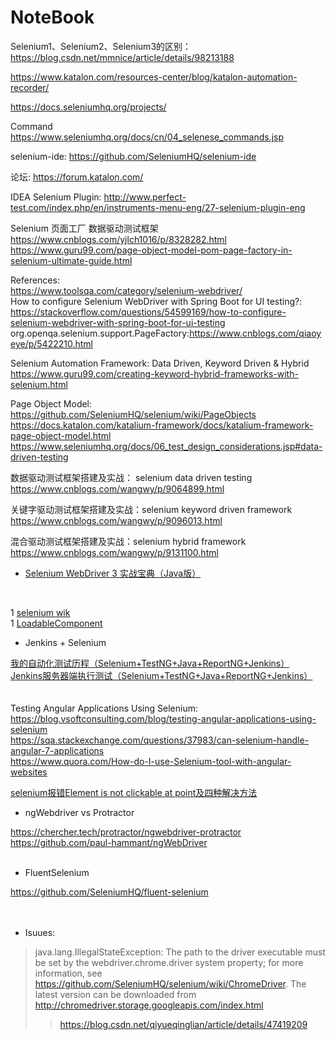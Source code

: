 # NoteBook

Selenium1、Selenium2、Selenium3的区别： https://blog.csdn.net/mmnice/article/details/98213188

https://www.katalon.com/resources-center/blog/katalon-automation-recorder/



https://docs.seleniumhq.org/projects/

Command
https://www.seleniumhq.org/docs/cn/04_selenese_commands.jsp

selenium-ide:
https://github.com/SeleniumHQ/selenium-ide



论坛: https://forum.katalon.com/

IDEA Selenium Plugin: http://www.perfect-test.com/index.php/en/instruments-menu-eng/27-selenium-plugin-eng

Selenium 页面工厂 数据驱动测试框架</br>
https://www.cnblogs.com/yjlch1016/p/8328282.html</br>
https://www.guru99.com/page-object-model-pom-page-factory-in-selenium-ultimate-guide.html

References:</br>
https://www.toolsqa.com/category/selenium-webdriver/</br>
How to configure Selenium WebDriver with Spring Boot for UI testing?: https://stackoverflow.com/questions/54599169/how-to-configure-selenium-webdriver-with-spring-boot-for-ui-testing</br>
org.openqa.selenium.support.PageFactory:https://www.cnblogs.com/qiaoyeye/p/5422210.html

Selenium Automation Framework: Data Driven, Keyword Driven & Hybrid</br>
https://www.guru99.com/creating-keyword-hybrid-frameworks-with-selenium.html

Page Object Model:</br>
https://github.com/SeleniumHQ/selenium/wiki/PageObjects</br>
https://docs.katalon.com/katalium-framework/docs/katalium-framework-page-object-model.html</br>
https://www.seleniumhq.org/docs/06_test_design_considerations.jsp#data-driven-testing</br>

数据驱动测试框架搭建及实战： selenium data driven testing</br>
https://www.cnblogs.com/wangwy/p/9064899.html

关键字驱动测试框架搭建及实战：selenium keyword driven framework</br>
https://www.cnblogs.com/wangwy/p/9096013.html

混合驱动测试框架搭建及实战：selenium hybrid framework</br>
https://www.cnblogs.com/wangwy/p/9131100.html

* <p><a href="https://item.jd.com/12639952.html" >Selenium WebDriver 3 实战宝典（Java版）</a></p><br/>
1 <a href="https://github.com/SeleniumHQ/selenium/wiki" >selenium wik</a></br>
  1 <a href="https://github.com/SeleniumHQ/selenium/wiki/LoadableComponent" >LoadableComponent</a>



* <p>Jenkins + Selenium</p>
<a href="https://www.cnblogs.com/ceshi2016/p/8444468.html" >我的自动化测试历程（Selenium+TestNG+Java+ReportNG+Jenkins）</a><br/>
<a href="https://www.cnblogs.com/TaylorYoung/p/10213317.html" >Jenkins服务器端执行测试（Selenium+TestNG+Java+ReportNG+Jenkins）</a>
</br>
</br>
</br>
Testing Angular Applications Using Selenium:</br>
https://blog.vsoftconsulting.com/blog/testing-angular-applications-using-selenium</br>
https://sqa.stackexchange.com/questions/37983/can-selenium-handle-angular-7-applications</br>
https://www.quora.com/How-do-I-use-Selenium-tool-with-angular-websites

<a href="https://blog.csdn.net/lilongsy/article/details/76152620" >selenium报错Element is not clickable at point及四种解决方法</a>
</br>
* <p>ngWebdriver vs Protractor</p>
https://chercher.tech/protractor/ngwebdriver-protractor</br>
https://github.com/paul-hammant/ngWebDriver</br>
</br>
* <p>FluentSelenium</p>
https://github.com/SeleniumHQ/fluent-selenium
</br>
</br>
</br>
* <p>Isuues:</p>
> java.lang.IllegalStateException: The path to the driver executable must be set by the webdriver.chrome.driver system property; for more information, see https://github.com/SeleniumHQ/selenium/wiki/ChromeDriver. The latest version can be downloaded from http://chromedriver.storage.googleapis.com/index.html</br>
>> https://blog.csdn.net/qiyueqinglian/article/details/47419209
